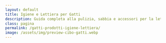```yaml
---
layout: default
title: Igiene e Lettiera per Gatti
description: Guida completa alla pulizia, sabbia e accessori per la lettiera del tuo gatto.
class: pagina
permalink: /gatti-prodotti-igiene-lettiera/
image: /assets/img/preview-cibo-gatti.webp
---
```


